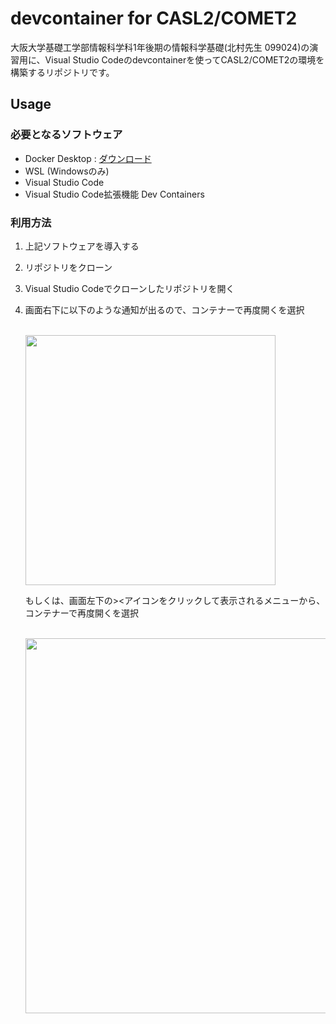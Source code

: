 # devcontainer for CASL2/COMET2
大阪大学基礎工学部情報科学科1年後期の情報科学基礎(北村先生 099024)の演習用に、Visual Studio Codeのdevcontainerを使ってCASL2/COMET2の環境を構築するリポジトリです。

## Usage
### 必要となるソフトウェア
- Docker Desktop : [ダウンロード](https://www.docker.com/products/docker-desktop/)
- WSL (Windowsのみ)
- Visual Studio Code
- Visual Studio Code拡張機能 Dev Containers

### 利用方法
1. 上記ソフトウェアを導入する
2. リポジトリをクローン
3. Visual Studio Codeでクローンしたリポジトリを開く
4. 画面右下に以下のような通知が出るので、コンテナーで再度開くを選択
     
   <br>
   <img src="https://github.com/tkhs-dev/devcontainer-CASL2-COMET2/assets/38522336/ae741cff-d7f9-4cc9-a8cc-4e417eed6db1" width="400">
   <br>
     
   もしくは、画面左下の><アイコンをクリックして表示されるメニューから、コンテナーで再度開くを選択
     
   <br>
   <img src="https://github.com/tkhs-dev/devcontainer-CASL2-COMET2/assets/38522336/e715fe92-7762-45c3-adf3-0956f6a5896f" width="600">
   <br>
